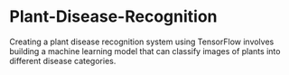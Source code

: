 # Plant-Disease-Recognition
Creating a plant disease recognition system using TensorFlow involves building a machine learning model that can classify images of plants into different disease categories.

